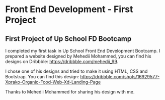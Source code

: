# Front End Development - First Project

## First Project of Up School FD Bootcamp

I completed my first task in Up School Front End Development Bootcamp. I prepared a website designed by Mehedii Mohammed, you can find his designs on Dribbble:  https://dribbble.com/mehedii_99. 

I chose one of his designs and tried to make it using HTML, CSS and Bootstrap. You can find this design: https://dribbble.com/shots/16929577-Xprako-Organic-Food-Web-Xd-Landing-Page

Thanks to Mehedii Mohammed for sharing his design with me. 
